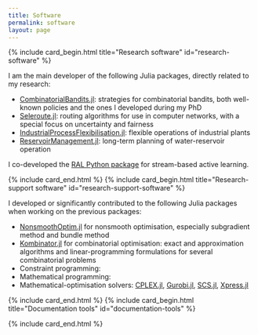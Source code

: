 ```yaml
---
title: Software
permalink: software
layout: page
---
```


{% include card_begin.html title="Research software" id="research-software" %}

I am the main developer of the following Julia packages, directly related to my research: 

* [CombinatorialBandits.jl](https://github.com/dourouc05/CombinatorialBandits.jl): strategies for combinatorial bandits, both well-known policies and the ones I developed during my PhD
* [Seleroute.jl](https://github.com/dourouc05/Seleroute.jl): routing algorithms for use in computer networks, with a special focus on uncertainty and fairness
* [IndustrialProcessFlexibilisation.jl](https://github.com/dourouc05/IndustrialProcessFlexibilisation.jl): flexible operations of industrial plants
* [ReservoirManagement.jl](https://github.com/dourouc05/ReservoirManagement.jl): long-term planning of water-reservoir operation

I co-developed the [RAL Python package](https://github.com/SAWassermann/RAL) for stream-based active learning.

{% include card_end.html %}
{% include card_begin.html title="Research-support software" id="research-support-software" %}

I developed or significantly contributed to the following Julia packages when working on the previous packages: 

* [NonsmoothOptim.jl](https://github.com/dourouc05/NonsmoothOptim.jl) for nonsmooth optimisation, especially subgradient method and bundle method
* [Kombinator.jl](https://github.com/dourouc05/Kombinator.jl) for combinatorial optimisation: exact and approximation algorithms and linear-programming formulations for several combinatorial problems
* Constraint programming: 
* Mathematical programming: 
* Mathematical-optimisation solvers: [CPLEX.jl](https://github.com/jump-dev/CPLEX.jl), [Gurobi.jl](https://github.com/jump-dev/Gurobi.jl), [SCS.jl](https://github.com/jump-dev/SCS.jl), [Xpress.jl](https://github.com/jump-dev/Xpress.jl)

{% include card_end.html %}
{% include card_begin.html title="Documentation tools" id="documentation-tools" %}

{% include card_end.html %}
